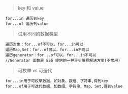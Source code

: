 > key 和 value

```
for...in 遍历到key
for...of 遍历到value
```

> 试用不同的数据类型

```
遍历对象：for...of不可以，for...in可以
遍历Map,Set：for..of可以，for...in不可以
遍历generator：for...of可以，for...in不可以
//Generator 函数是 ES6 提供的一种异步编程解决方案(不常用)
```

> 可枚举 vs 可迭代

```
for...in用于可枚举数据，如对象、数组、字符串,得到key
for...of用于可迭代数据，如数组、字符串、Map、Set,得到value
```